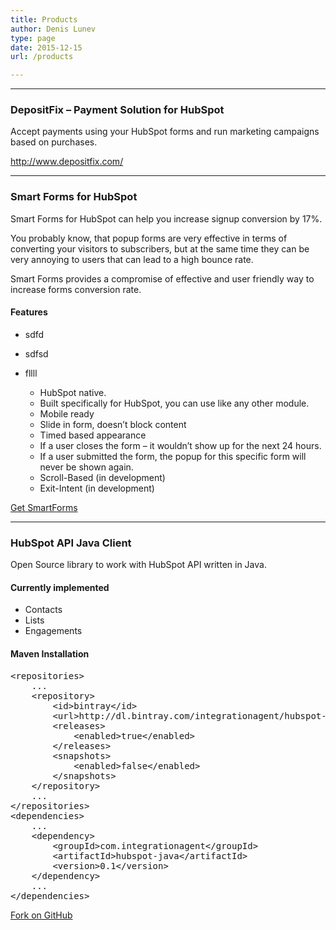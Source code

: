 ```yaml
---
title: Products
author: Denis Lunev
type: page
date: 2015-12-15
url: /products

---
```

* * *

### DepositFix – Payment Solution for HubSpot

Accept payments using your HubSpot forms and run marketing campaigns based on purchases.

<http://www.depositfix.com/>


* * *

### Smart Forms for HubSpot

Smart Forms for HubSpot can help you increase signup conversion by 17%.

You probably know, that popup forms are very effective in terms of converting your visitors to subscribers, but at the same time they can be very annoying to users that can lead to a high bounce rate.

Smart Forms provides a compromise of effective and user friendly way to increase forms conversion rate.

#### Features

* sdfd
* sdfsd
* fllll

  * HubSpot native.
  * Built specifically for HubSpot, you can use like any other module.
  * Mobile ready
  * Slide in form, doesn’t block content
  * Timed based appearance
  * If a user closes the form – it wouldn’t show up for the next 24 hours.
  * If a user submitted the form, the popup for this specific form will never be shown again.
  * Scroll-Based (in development)
  * Exit-Intent (in development)

[Get SmartForms][1]

* * *

### HubSpot API Java Client

Open Source library to work with HubSpot API written in Java.

#### Currently implemented

  * Contacts
  * Lists
  * Engagements

#### Maven Installation

<div class="highlight highlight-text-xml">
  <pre class="lang:default decode:true ">&lt;repositories&gt;
    ...
    &lt;repository&gt;
        &lt;id&gt;bintray&lt;/id&gt;
        &lt;url&gt;http://dl.bintray.com/integrationagent/hubspot-java&lt;/url&gt;
        &lt;releases&gt;
            &lt;enabled&gt;true&lt;/enabled&gt;
        &lt;/releases&gt;
        &lt;snapshots&gt;
            &lt;enabled&gt;false&lt;/enabled&gt;
        &lt;/snapshots&gt;
    &lt;/repository&gt;
    ...
&lt;/repositories&gt;
&lt;dependencies&gt;
    ...
    &lt;dependency&gt;
        &lt;groupId&gt;com.integrationagent&lt;/groupId&gt;
        &lt;artifactId&gt;hubspot-java&lt;/artifactId&gt;
        &lt;version&gt;0.1&lt;/version&gt;
    &lt;/dependency&gt;
    ...
&lt;/dependencies&gt;</pre>
</div>

[Fork on GitHub][2]

 [1]: http://integrationagent.com/smartforms
 [2]: https://github.com/integrationagent/hubspot-java
